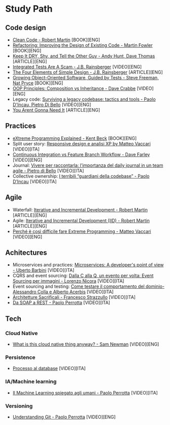 # Study Path

## Code design
* [Clean Code - Robert Martin](https://amzn.to/3u4A3BH) [BOOK][ENG]
* [Refactoring: Improving the Design of Existing Code - Martin Fowler](https://amzn.to/3fyboRY) [BOOK][ENG]
* [Keep It DRY, Shy, and Tell the Other Guy - Andy Hunt, Dave Thomas](http://media.pragprog.com/articles/may_04_oo1.pdf) [ARTICLE][ENG]
* [Integrated Tests Are A Scam - J.B. Rainsberger](https://vimeo.com/80533536) [VIDEO][ENG]
* [The Four Elements of Simple Design - J.B. Rainsberger](https://blog.jbrains.ca/permalink/the-four-elements-of-simple-design) [ARTICLE][ENG]
* [Growing Object-Oriented Software, Guided by Tests - Steve Freeman, Nat Pryce](https://amzn.to/3sClncL) [BOOK][ENG]
* [OOP Principles: Composition vs Inheritance - Dave Crabbe](https://www.youtube.com/watch?v=RiRrcCUyn4M) [VIDEO][ENG]
* Legacy code: [Surviving a legacy codebase: tactics and tools - Paolo D'Incau, Pietro Di Bello](https://www.youtube.com/watch?v=NGfvguzMjqw) [VIDEO][ENG]
* [You Arent Gonna Need It](http://wiki.c2.com/?YouArentGonnaNeedIt) [ARTICLE][ENG]

## Practices
* [eXtreme Programming Explained - Kent Beck](https://amzn.to/3czziL3) [BOOK][ENG]
* Split user story: [Responsive design e analisi XP by Matteo Vaccari](https://www.youtube.com/watch?v=4L9aL_W-Uo0) [VIDEO][ITA]
* [Continuous Integration vs Feature Branch Workflow - Dave Farley](https://www.youtube.com/watch?v=v4Ijkq6Myfc&t=1s) [VIDEO][ENG]
* Journal: [Vivere per raccontarla: l’importanza del daily journal in un team agile - Pietro di Bello](https://vimeo.com/195952480) [VIDEO][ITA]
* Collective ownership: [I terribili “guardiani della codebase” - Paolo D’Incau](https://vimeo.com/259162101) [VIDEO][ITA]

## Agile
* Waterfall: [Iterative and Incremental Development - Robert Martin](https://condor.depaul.edu/dmumaugh/readings/handouts/IS375/IIDI.pdf) [ARTICLE][ENG]
* Agile: [Iterative and Incremental Development (IID) - Robert Martin](https://condor.depaul.edu/dmumaugh/readings/handouts/IS375/IIDII.pdf) [ARTICLE][ENG]
* [Perché è così difficile fare Extreme Programming - Matteo Vaccari](https://vimeo.com/113090009) [VIDEO][ENG]

## Achitectures
* Microservices and practices: [Microservices: A developer's point of view - Uberto Barbini](https://www.youtube.com/watch?v=2uWvRFO0vW8) [VIDEO][ITA]
* CQRS and event sourcing: [Dalla C alla Q, un evento per volta: Event Sourcing per immagini - Lorenzo Nicora](https://www.youtube.com/watch?v=_8daXQAlzd4) [VIDEO][ITA]
* Event sourcing and testing: [Come testare il comportamento del dominio- Alessandro Colla e Alberto Acerbis](https://www.youtube.com/watch?v=-_CeNjBNvG4) [VIDEO][ITA]
* [Architetture Sacrificali - Francesco Strazzullo](https://vimeo.com/198014611) [VIDEO][ITA]
* [Da SOAP a REST - Paolo Perrotta](https://vimeo.com/95581016) [VIDEO][ITA]

## Tech

### Cloud Native
* [What is this cloud native thing anyway? - Sam Newman](https://www.youtube.com/watch?v=PuDE99ue8SU) [VIDEO][ENG]

### Persistence
* [Processo al database](https://www.youtube.com/watch?v=d133uz7wNH4) [VIDEO][ITA]

### IA/Machine learning
* [Il Machine Learning spiegato agli umani - Paolo Perrotta](https://www.youtube.com/watch?v=V55B3thsz3I) [VIDEO][ITA]

### Versioning
* [Understanding Git - Paolo Perrotta](https://www.youtube.com/watch?v=nHkLxts9Mu4) [VIDEO][ENG]
